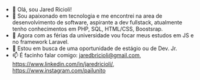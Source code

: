 - 👋 Olá, sou Jared Ricioli!
- 👀 Sou apaixonado em tecnologia e me encontrei na area de desenvolvimento de software, aspirante a dev fullstack, atualmente tenho conhecimentos em PHP, SQL, HTML/CSS, Boostsrap.
- 🌱 Agora com as férias da universidade vou focar meus estudos em JS e no framework Laravel.
- 💞️ Estou em busca de uma oportunidade de estágio ou de Dev. Jr. 
- 📫 É facinho falar comigo:
  jaredbricioli@gmail.com, 
  https://www.linkedin.com/in/jaredricioli/,  
  https://www.instagram.com/pailunito

<!---
Bricioli/Bricioli is a ✨ special ✨ repository because its `README.md` (this file) appears on your GitHub profile.
You can click the Preview link to take a look at your changes.
--->
